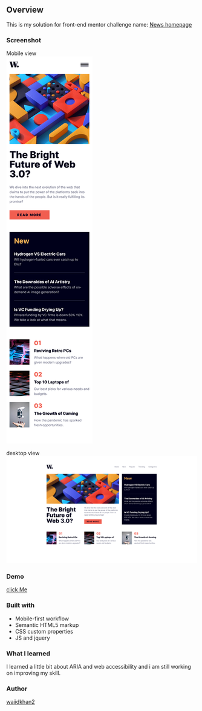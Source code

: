 ## Overview
This is my solution for front-end mentor challenge name: [News homepage](https://www.frontendmentor.io/challenges/news-homepage-H6SWTa1MFl)

### Screenshot
Mobile view\
![](./Screenshots/mobile.png)

desktop view\
![](./Screenshots/desktop.png)

### Demo
[click Me](https://wajidkhan2-frontendmentor-challenges.github.io/News-homepage-html-css-js-jquery/)

### Built with
- Mobile-first workflow
- Semantic HTML5 markup
- CSS custom properties
- JS and jquery

### What I learned 
I learned a little bit  about ARIA and web accessibility and i am still working on improving my skill.

### Author 
[wajidkhan2](https://github.com/wajidkhan2)
